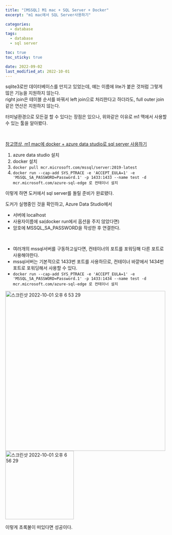 ```yaml
---
title: "[MSSQL] M1 mac + SQL Server + Docker"
excerpt: "m1 mac에서 SQL Server사용하기"

categories:
  - database
tags:
  - database
  - sql server

toc: true
toc_sticky: true

date: 2022-09-02
last_modified_at: 2022-10-01
---
```



sqlite3로만 데이터베이스를 만지고 있었는데, 얘는 이름에 lite가 붙은 것처럼 그렇게 많은 기능을 지원하지 않는다.  
right join은 테이블 순서를 바꿔서 left join으로 처리한다고 하더라도, full outer join같은 연산은 지원하지 않는다.  

터미널환경으로 모든걸 할 수 있다는 장점은 있으나, 위와같은 이유로 m1 맥에서 사용할 수 있는 툴을 알아봤다.  

<br>

[참고영상, m1 mac에 docker + azure data studio로 sql server 사용하기](https://www.youtube.com/watch?v=mLpBD8Kbc0k)  


1. azure data studio 설치
2. docker 설치
3. `docker pull mcr.microsoft.com/mssql/server:2019-latest`
4. `docker run --cap-add SYS_PTRACE -e 'ACCEPT_EULA=1' -e 'MSSQL_SA_PASSWORD=Password.1' -p 1433:1433 --name test -d mcr.microsoft.com/azure-sql-edge 로 컨테이너 설치`

이렇게 하면 도커에서 sql server를 돌릴 준비가 완료됐다.  

도커가 실행중인 것을 확인하고, Azure Data Studio에서  
- 서버에 localhost
- 사용자이름에 sa(docker run에서 옵션을 주지 않았다면)
- 암호에 MSSQL_SA_PASSWORD을 작성한 후 연결한다.

<br>

- 여러개의 mssql서버를 구동하고싶다면, 컨테이너의 포트를 포워딩해 다른 포트로 사용해야한다.
- mssql서버는 기본적으로 1433번 포트를 사용하므로, 컨테이너 바깥에서 1434번 포트로 포워딩해서 사용할 수 있다.
- `docker run --cap-add SYS_PTRACE -e 'ACCEPT_EULA=1' -e 'MSSQL_SA_PASSWORD=Password.1' -p 1433:1434 --name test -d mcr.microsoft.com/azure-sql-edge 로 컨테이너 설치`


<img width="498" alt="스크린샷 2022-10-01 오후 6 53 29" src="https://user-images.githubusercontent.com/76278794/193403770-59abe99d-b9cd-472e-8ae7-61508b8d74bd.png">

<br>

<img width="213" alt="스크린샷 2022-10-01 오후 6 56 29" src="https://user-images.githubusercontent.com/76278794/193403868-a527515a-71aa-4897-b40b-6caf32f93078.png">

이렇게 초록불이 떠있다면 성공이다.
